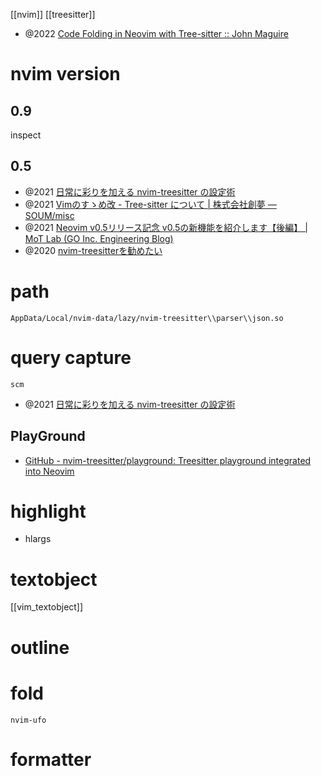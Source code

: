 [[nvim]]
[[treesitter]]

- @2022 [Code Folding in Neovim with Tree-sitter :: John Maguire](https://www.jmaguire.tech/posts/treesitter_folding/)

# nvim version
## 0.9
inspect

## 0.5
- @2021 [日常に彩りを加える nvim-treesitter の設定術](https://zenn.dev/monaqa/articles/2021-12-22-vim-nvim-treesitter-highlight)
- @2021 [Vimのすゝめ改 - Tree-sitter について | 株式会社創夢 — SOUM/misc](https://www.soum.co.jp/misc/vim-advanced/6/)
- @2021 [Neovim v0.5リリース記念 v0.5の新機能を紹介します【後編】 | MoT Lab (GO Inc. Engineering Blog)](https://lab.mo-t.com/blog/neovim-v05-introduction-new-features-part-2)
- @2020 [nvim-treesitterを勧めたい](https://zenn.dev/duglaser/articles/c02d6a937a48df)

# path
`AppData/Local/nvim-data/lazy/nvim-treesitter\\parser\\json.so`
# query capture
`scm`
- @2021 [日常に彩りを加える nvim-treesitter の設定術](https://zenn.dev/monaqa/articles/2021-12-22-vim-nvim-treesitter-highlight)

## PlayGround
- [GitHub - nvim-treesitter/playground: Treesitter playground integrated into Neovim](https://github.com/nvim-treesitter/playground)

# highlight
- hlargs

# textobject
[[vim_textobject]]

# outline

# fold
`nvim-ufo`

# formatter
